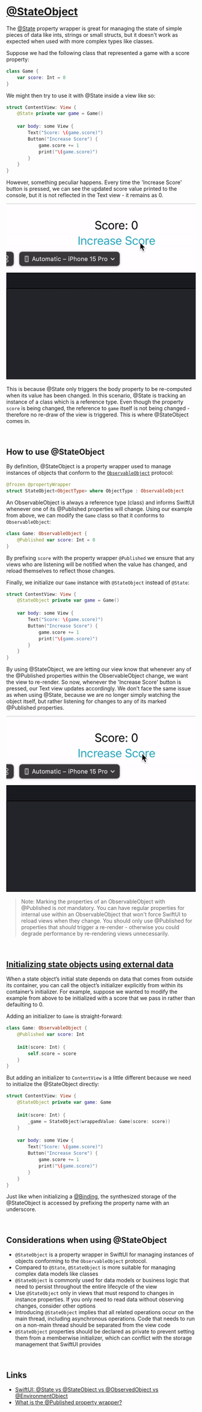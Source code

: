 # [@StateObject](https://developer.apple.com/documentation/swiftui/stateobject)

The [@State](https://github.com/brittpinder/ios-reference/tree/main/swiftui/property-wrappers/State) property wrapper is great for managing the state of simple pieces of data like ints, strings or small structs, but it doesn't work as expected when used with more complex types like classes.

Suppose we had the following class that represented a game with a score property:

```swift
class Game {
    var score: Int = 0
}
```

We might then try to use it with @State inside a view like so:


```swift
struct ContentView: View {
    @State private var game = Game()

    var body: some View {
        Text("Score: \(game.score)")
        Button("Increase Score") {
            game.score += 1
            print("\(game.score)")
        }
    }
}
```

However, something peculiar happens. Every time the 'Increase Score' button is pressed, we can see the updated score value printed to the console, but it is not reflected in the Text view - it remains as 0.

![](images/1.gif)

This is because @State only triggers the body property to be re-computed when its value has been changed. In this scenario, @State is tracking an instance of a class which is a reference type. Even though the property `score` is being changed, the reference to `game` itself is not being changed - therefore no re-draw of the view is triggered. This is where @StateObject comes in.

<br/>

## How to use @StateObject

By definition, @StateObject is a property wrapper used to manage instances of objects that conform to the [`ObservableObject`](https://developer.apple.com/documentation/Combine/ObservableObject) protocol:

```swift
@frozen @propertyWrapper
struct StateObject<ObjectType> where ObjectType : ObservableObject
```

An ObservableObject is always a reference type (class) and informs SwiftUI whenever one of its @Published properties will change. Using our example from above, we can modify the `Game` class so that it conforms to `ObservableObject`:

```swift
class Game: ObservableObject {
    @Published var score: Int = 0
}
```
By prefixing `score` with the property wrapper `@Published` we ensure that any views who are listening will be notified when the value has changed, and reload themselves to reflect those changes.

Finally, we initialize our `Game` instance with `@StateObject` instead of `@State`:

```swift
struct ContentView: View {
    @StateObject private var game = Game()

    var body: some View {
        Text("Score: \(game.score)")
        Button("Increase Score") {
            game.score += 1
            print("\(game.score)")
        }
    }
}
```

By using @StateObject, we are letting our view know that whenever any of the @Published properties within the ObservableObject change, we want the view to re-render. So now, whenever the 'Increase Score' button is pressed, our Text view updates accordingly. We don’t face the same issue as when using @State, because we are no longer simply watching the object itself, but rather listening for changes to any of its marked @Published properties.

![](images/2.gif)

> Note: Marking the properties of an ObservableObject with @Published is *not* mandatory. You can have regular properties for internal use within an ObservableObject that won't force SwiftUI to reload views when they change. You should only use @Published for properties that *should* trigger a re-render - otherwise you could degrade performance by re-rendering views unnecessarily.

<br/>

## [Initializing state objects using external data](https://developer.apple.com/documentation/swiftui/stateobject#Initialize-state-objects-using-external-data)

When a state object’s initial state depends on data that comes from outside its container, you can call the object’s initializer explicitly from within its container’s initializer. For example, suppose we wanted to modify the example from above to be initialized with a score that we pass in rather than defaulting to 0.

Adding an initializer to `Game` is straight-forward:

```swift
class Game: ObservableObject {
    @Published var score: Int

    init(score: Int) {
        self.score = score
    }
}
```

But adding an initializer to `ContentView` is a little different because we need to initialize the @StateObject directly:

```swift
struct ContentView: View {
    @StateObject private var game: Game

    init(score: Int) {
        _game = StateObject(wrappedValue: Game(score: score))
    }

    var body: some View {
        Text("Score: \(game.score)")
        Button("Increase Score") {
            game.score += 1
            print("\(game.score)")
        }
    }
}
```

Just like when initializing a [@Binding](https://github.com/brittpinder/ios-reference/tree/main/swiftui/property-wrappers/Binding#how-to-initialize-binding), the synthesized storage of the @StateObject is accessed by prefixing the property name with an underscore.

<br/>

## Considerations when using @StateObject

- `@StateObject` is a property wrapper in SwiftUI for managing instances of objects conforming to the `ObservableObject` protocol.
- Compared to `@State`, `@StateObject` is more suitable for managing complex data models like classes
- `@StateObject` is commonly used for data models or business logic that need to persist throughout the entire lifecycle of the view
- Use `@StateObject` only in views that must respond to changes in instance properties. If you only need to read data without observing changes, consider other options
- Introducing `@StateObject` implies that all related operations occur on the main thread, including asynchronous operations. Code that needs to run on a non-main thread should be separated from the view code
- `@StateObject` properties should be declared as private to prevent setting them from a memberwise initializer, which can conflict with the storage management that SwiftUI provides

<br/>

## Links

- [SwiftUI: @State vs @StateObject vs @ObservedObject vs @EnvironmentObject](https://purple.telstra.com/blog/swiftui---state-vs--stateobject-vs--observedobject-vs--environme)
- [What is the @Published property wrapper?](https://www.hackingwithswift.com/quick-start/swiftui/what-is-the-published-property-wrapper)